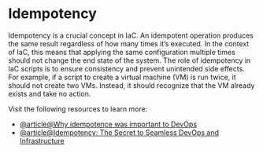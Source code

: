 # Idempotency

Idempotency is a crucial concept in IaC. An idempotent operation produces the same result regardless of how many times it’s executed. In the context of IaC, this means that applying the same configuration multiple times should not change the end state of the system. The role of idempotency in IaC scripts is to ensure consistency and prevent unintended side effects. For example, if a script to create a virtual machine (VM) is run twice, it should not create two VMs. Instead, it should recognize that the VM already exists and take no action.

Visit the following resources to learn more:

- [@article@Why idempotence was important to DevOps](https://dev.to/startpher/why-idempotence-was-important-to-devops-2jn3)
- [@article@Idempotency: The Secret to Seamless DevOps and Infrastructure](https://medium.com/@tiwari.sushil/idempotency-the-secret-to-seamless-devops-and-infrastructure-bf22e63e1be5)

